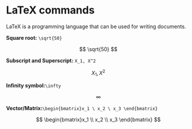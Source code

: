 # LaTeX commands

LaTeX is a programming language that can be used for writing documents.

**Square root:** `\sqrt{50}`

$$
\sqrt{50}
$$

**Subscript and Superscript:** `X_1, X^2`

$$
X_1, X^2
$$

**Infinity symbol:**`\infty`

$$
\infty
$$

**Vector/Matrix:**`\begin{bmatrix}x_1 \ x_2 \ x_3 \end{bmatrix}`

$$
\begin{bmatrix}x_1 \\ x_2 \\ x_3 \end{bmatrix}
$$

